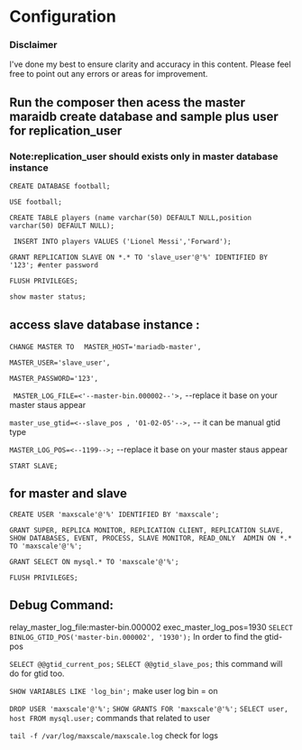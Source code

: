 # Configuration

### Disclaimer

I've done my best to ensure clarity and accuracy in this content. Please feel free to point out any errors or areas for improvement.

## Run the composer then acess the master maraidb create database and sample plus user for replication_user
### Note:replication_user should exists only in master database instance 

`CREATE DATABASE football; `

` USE football; `
 
` CREATE TABLE players (name varchar(50) DEFAULT NULL,position varchar(50) DEFAULT NULL); `
 
` INSERT INTO players VALUES ('Lionel Messi','Forward');`
 
` GRANT REPLICATION SLAVE ON *.* TO 'slave_user'@'%' IDENTIFIED BY '123'; #enter password `
 
`FLUSH PRIVILEGES; `

 `show master status; `

## access slave database instance :

 `CHANGE MASTER TO `
  ` MASTER_HOST='mariadb-master',`
   
   `MASTER_USER='slave_user',`
   
   `MASTER_PASSWORD='123',`
   
  ` MASTER_LOG_FILE=<'--master-bin.000002--'>,` --replace it base on your master staus appear
   
   `master_use_gtid=<--slave_pos , '01-02-05'-->,` -- it can be manual gtid type
   
   `MASTER_LOG_POS=<--1199-->;` --replace it base on your master staus appear
   
`START SLAVE;`


## for  master and slave

`CREATE USER 'maxscale'@'%' IDENTIFIED BY 'maxscale';`

`GRANT SUPER, REPLICA MONITOR, REPLICATION CLIENT, REPLICATION SLAVE, SHOW DATABASES, EVENT, PROCESS, SLAVE MONITOR, READ_ONLY 
ADMIN ON *.* TO 'maxscale'@'%';`

`GRANT SELECT ON mysql.* TO 'maxscale'@'%';`

`FLUSH PRIVILEGES;`


## Debug Command:

relay_master_log_file:master-bin.000002
exec_master_log_pos=1930
`SELECT BINLOG_GTID_POS('master-bin.000002', '1930');`
In order to find the  gtid-pos

`SELECT @@gtid_current_pos;`
`SELECT @@gtid_slave_pos;`
this command will do for gtid too.

`SHOW VARIABLES LIKE 'log_bin';`
make user log bin = on

`DROP USER 'maxscale'@'%';`
`SHOW GRANTS FOR 'maxscale'@'%';`
`SELECT user, host FROM mysql.user;`
commands that related to user

`tail -f /var/log/maxscale/maxscale.log`
check for logs





